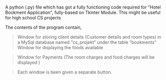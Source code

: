 A python (.py) file which has got a fully functioning code required for "Hotel Bookment Application",  fully-based on Tkinter Module. This might be useful for high school CS projects

The contents of the program contain,

> Window for storing client details (Customer details and room types) in a MySql database named "cs_projekt" under the table "bookments"
> Window for displaying the foods available

> Window for Payments (The room charges and food charges will be displayed )

> Each window is been given a separate button.



